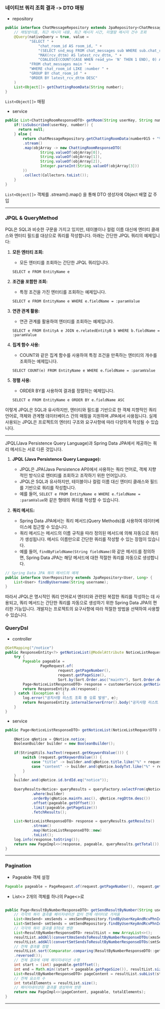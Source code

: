 ### 네이티브 쿼리 조회 결과 -> DTO 매핑

- repository
```java
public interface ChatMessageRepository extends JpaRepository<ChatMessage, String> {  
    // 채팅방이름, 최근 메시지 내용, 최근 메시지 시간, 미열람 메시지 건수 조회  
    @Query(nativeQuery = true, value =  
           "SELECT " +  
               "chat_room_id AS room_id, " +  
               "(SELECT snd_msg FROM chat_messages sub WHERE sub.chat_room_id = main.chat_room_id ORDER BY sub.rcv_dttm DESC LIMIT 1) AS latest_msg, " +  
               "MAX(rcv_dttm) AS latest_rcv_dttm, " +  
               "COALESCE(COUNT(CASE WHEN read_yn= 'N' THEN 1 END), 0) AS unread_count " +  
           "FROM chat_messages main " +  
           "WHERE chat_room_id LIKE :number " +  
           "GROUP BY chat_room_id " +  
           "ORDER BY latest_rcv_dttm DESC"  
    )  
    List<Object[]> getChattingRoomData(String number);  
}
```

`List<Object[]>` 매핑

- service
```java
public List<ChattingRoomResponseDTO> getRoom(String userKey, String number) {  
	if(!isSubscribed(userKey, number)) {
	  return null;  
	} else {  
		return chatMessageRepository.getChattingRoomData(number015 + "%")  
        .stream()  
        .map(objArray -> new ChattingRoomResponseDTO(  
                String.valueOf(objArray[0]),  
                String.valueOf(objArray[1]),  
                String.valueOf(objArray[2]),  
                Integer.parseInt(String.valueOf(objArray[3]))  
        ))  
        .collect(Collectors.toList());
	}
}
```

`List<Object[]>` 객체를 .stream().map() 을 통해 DTO 생성자에 Object 배열  값 주입

- - -


### JPQL & QueryMethod

PQL은 SQL과 비슷한 구문을 가지고 있지만, 테이블이나 컬럼 이름 대신에 엔터티 클래스와 엔터티 필드를 대상으로 쿼리를 작성합니다. 아래는 간단한 JPQL 쿼리의 예제입니다:

1. **모든 엔터티 조회:**
    
    - 모든 엔터티를 조회하는 간단한 JPQL 쿼리입니다.
    
    `SELECT e FROM EntityName e`
    
2. **조건을 포함한 조회:**
    
    - 특정 조건을 가진 엔터티를 조회하는 예제입니다.
    
    `SELECT e FROM EntityName e WHERE e.fieldName = :paramValue`
    
3. **연관 관계 활용:**
    
    - 연관 관계를 활용하여 엔터티를 조회하는 예제입니다.
    
    `SELECT e FROM EntityA e JOIN e.relatedEntityB b WHERE b.fieldName = :paramValue`
    
4. **집계 함수 사용:**
    
    - COUNT와 같은 집계 함수를 사용하여 특정 조건을 만족하는 엔터티의 개수를 조회하는 예제입니다.
    
    `SELECT COUNT(e) FROM EntityName e WHERE e.fieldName = :paramValue`
    
5. **정렬 사용:**
    
    - ORDER BY를 사용하여 결과를 정렬하는 예제입니다.
    
    `SELECT e FROM EntityName e ORDER BY e.fieldName ASC`
    

이렇게 JPQL은 SQL과 유사하지만, 엔터티와 필드를 기반으로 한 객체 지향적인 쿼리 언어로, 객체와 관계형 데이터베이스 간의 매핑을 지원하며 JPA에서 사용됩니다. 실제 사용되는 JPQL은 프로젝트의 엔터티 구조와 요구사항에 따라 다양하게 작성될 수 있습니다.

- - -


JPQL(Java Persistence Query Language)과 Spring Data JPA에서 제공하는 쿼리 메서드는 서로 다른 것입니다.

1. **JPQL (Java Persistence Query Language):**
    
    - JPQL은 JPA(Java Persistence API)에서 사용하는 쿼리 언어로, 객체 지향적인 방식으로 엔터티를 조회하고 조작하기 위한 언어입니다.
    - JPQL은 SQL과 유사하지만, 테이블이나 컬럼 이름 대신 엔터티 클래스와 필드를 기반으로 쿼리를 작성합니다.
    - 예를 들어, `SELECT e FROM EntityName e WHERE e.fieldName = :paramValue`와 같은 형태의 쿼리를 작성할 수 있습니다.
2. **쿼리 메서드:**
    
    - Spring Data JPA에서는 쿼리 메서드(Query Methods)를 사용하여 데이터베이스에 접근할 수 있습니다.
    - 쿼리 메서드는 메서드의 이름 규칙을 따라 정의된 메서드에 의해 자동으로 쿼리가 생성됩니다. 메서드 이름만으로 간단한 쿼리를 작성할 수 있는 장점이 있습니다.
    - 예를 들어, `findByFieldName(String fieldName)`와 같은 메서드를 정의하면, Spring Data JPA는 해당 메서드에 대한 적절한 쿼리를 자동으로 생성합니다.


```java
// Spring Data JPA 쿼리 메서드의 예제 
public interface UserRepository extends JpaRepository<User, Long> {     
	List<User> findByUsername(String username); 
}
```


따라서 JPQL은 명시적인 쿼리 언어로서 엔터티와 관련된 복잡한 쿼리를 작성하는 데 사용되고, 쿼리 메서드는 간단한 쿼리를 자동으로 생성하기 위한 Spring Data JPA의 편리한 기능입니다. 개발자는 프로젝트의 요구사항에 따라 적절한 방법을 선택하여 사용할 수 있습니다.

### QueryDsl

- controller
```java
@GetMapping("/notice")  
public ResponseEntity<?> getNoticeList(@ModelAttribute NoticeListRequestDTO request) {  
    try {  
        Pageable pageable =  
                PageRequest.of(  
                        request.getPageNumber(),  
                        request.getPageSize(),  
                        Sort.by(Sort.Order.asc("mainYn"), Sort.Order.desc("regDttm")));  
        Page<NoticeListResponseDTO> response = customerService.getNoticeList(request, pageable);  
        return ResponseEntity.ok(response);  
    } catch (Exception e) {  
        log.error("공지사항 리스트 조회 중 오류 발생", e);  
        return ResponseEntity.internalServerError().body("공지사항 리스트 조회 중 오류 발생");  
    }  
}
```
- service
```java
public Page<NoticeListResponseDTO> getNoticeList(NoticeListRequestDTO request, Pageable pageable) {  
  
    QNotice qNotice = QNotice.notice;  
    BooleanBuilder builder = new BooleanBuilder();  
  
    if(StringUtils.hasText(request.getKeywordValue())) {  
        switch (request.getKeywordValue()) {  
            case "title" -> builder.and(qNotice.title.like("%" + request.getKeyword() + "%"));  
            case "content" -> builder.and(qNotice.bodyTxt.like("%" + request.getKeyword() + "%"));  
        }  
    }  
    builder.and(qNotice.id.brdId.eq("notice"));  
  
    QueryResults<Notice> queryResults = queryFactory.selectFrom(qNotice)  
            .where(builder)  
            .orderBy(qNotice.mainYn.asc(), qNotice.regDttm.desc())  
            .offset(pageable.getOffset())  
            .limit(pageable.getPageSize())  
            .fetchResults();  
  
    List<NoticeListResponseDTO> response = queryResults.getResults()  
            .stream()  
            .map(NoticeListResponseDTO::new)  
            .toList();  
    log.info(response.toString());  
    return new PageImpl<>(response, pageable, queryResults.getTotal());  
}
```

---
### Pagination

- Pageable 객체 설정

```java
Pageable pageable = PageRequest.of(request.getPageNumber(), request.getPageSize(), Sort.by(Sort.Direction.DESC,"sndDttm"));
```

- List<> 2개의 객체를 하나의 Page<>로

```java

public Page<ResultByNumberResponseDTO> getSendResultByNumber(String userKey, String number, Pageable pageable) throws IOException { 
	// 각각의 쿼리 결과를 페이지네이션 없이 전체 데이터로 가져옴 
	List<XmsSend> xmsSends = xmsSendRepository.findByUserKeyAndRcvPhnIdAndRsltVal(userKey, number, -100);
	List<SmtSend> smtSends = smtSendRepository.findByUserKeyAndRcvPhnIdAndRsltVal(userKey, number, -100); 
	// 각각의 쿼리 결과를 DTO로 변환 
	List<ResultByNumberResponseDTO> resultList = new ArrayList<>(); 
	resultList.addAll(convertXmsSendsToResultByNumberResponseDTOs(xmsSends)); 
	resultList.addAll(convertSmtSendsToResultByNumberResponseDTOs(smtSends)); 
	// 전체 결과를 정렬 
	resultList.sort(Comparator.comparing(ResultByNumberResponseDTO::getSndDttm)
	.reversed()); 
	// 전체 결과에 대해 페이지네이션 수행 
	int start = (int) pageable.getOffset(); 
	int end = Math.min((start + pageable.getPageSize()), resultList.size()); 
	List<ResultByNumberResponseDTO> pageContent = resultList.subList(start, end); 
	// 전체 요소의 수 
	int totalElements = resultList.size(); 
	// 페이지네이션된 결과를 생성하여 반환 
	return new PageImpl<>(pageContent, pageable, totalElements); 
}

```


---